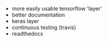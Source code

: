 * more easily usable tensorflow 'layer'
* better documentation
* keras layer
* continuous testing (travis)
* readthedocs
